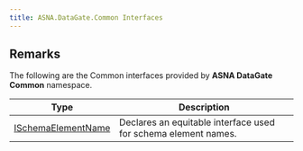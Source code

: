 ```yaml
---
title: ASNA.DataGate.Common Interfaces
---
```


## Remarks

The following are the Common interfaces provided by **ASNA DataGate Common** namespace.


| Type | Description |
| --- | --- |
| [ISchemaElementName](/reference/datagate/data-gate-common/i-schema-element-name.html) | Declares an equitable interface used for schema element names. |
